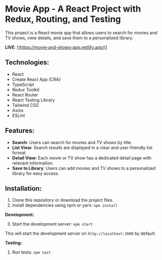 # Movie App - A React Project with Redux, Routing, and Testing

This project is a React movie app that allows users to search for movies and TV shows, view details, and save them to a personalized library.

**LIVE**: [[(https://movie-and-shows-app.netlify.app/)](https://movie-and-shows-app.netlify.app/)]

## Technologies:

- React
- Create React App (CRA)
- TypeScript
- Redux Toolkit
- React Router
- React Testing Library
- Tailwind CSS
- Axios
- ESLint

## Features:

- **Search**: Users can search for movies and TV shows by title.
- **List View**: Search results are displayed in a clear and user-friendly list format.
- **Detail View**: Each movie or TV show has a dedicated detail page with relevant information.
- **Save to Library**: Users can add movies and TV shows to a personalized library for easy access.

## Installation:

1.  Clone this repository or download the project files.
2.  Install dependencies using npm or yarn:
    `npm install`

**Development:**

3. Start the development server:
   `npm start`

This will start the development server on `http://localhost:3000` by default.

**Testing:**

1. Run tests:
   `npm test`

